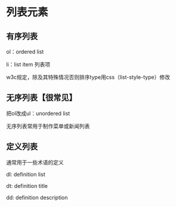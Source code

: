 # 列表元素

## 有序列表

ol：ordered list

li：list item  列表项

w3c规定，除及其特殊情况否则排序type用css（list-style-type）修改

## 无序列表【很常见】

把ol改成ul：unordered list

无序列表常用于制作菜单或新闻列表

## 定义列表

通常用于一些术语的定义

dl: definition list

dt: definition title

dd: definition description